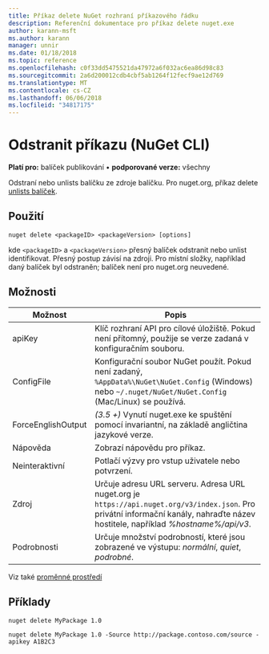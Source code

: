 ```yaml
---
title: Příkaz delete NuGet rozhraní příkazového řádku
description: Referenční dokumentace pro příkaz delete nuget.exe
author: karann-msft
ms.author: karann
manager: unnir
ms.date: 01/18/2018
ms.topic: reference
ms.openlocfilehash: c0f33dd5475521da47972a6f032ac6ea86d98c83
ms.sourcegitcommit: 2a6d200012cdb4cbf5ab1264f12fecf9ae12d769
ms.translationtype: MT
ms.contentlocale: cs-CZ
ms.lasthandoff: 06/06/2018
ms.locfileid: "34817175"
---
```

# <a name="delete-command-nuget-cli"></a>Odstranit příkazu (NuGet CLI)

**Platí pro:** balíček publikování &bullet; **podporované verze:** všechny

Odstraní nebo unlists balíčku ze zdroje balíčku. Pro nuget.org, příkaz delete [unlists balíček](../policies/deleting-packages.md).

## <a name="usage"></a>Použití

```cli
nuget delete <packageID> <packageVersion> [options]
```

kde `<packageID>` a `<packageVersion>` přesný balíček odstranit nebo unlist identifikovat. Přesný postup závisí na zdroji. Pro místní složky, například daný balíček byl odstraněn; balíček není pro nuget.org neuvedené.

## <a name="options"></a>Možnosti

| Možnost | Popis |
| --- | --- |
| apiKey | Klíč rozhraní API pro cílové úložiště. Pokud není přítomný, použije se verze zadaná v konfiguračním souboru. |
| ConfigFile | Konfigurační soubor NuGet použít. Pokud není zadaný, `%AppData%\NuGet\NuGet.Config` (Windows) nebo `~/.nuget/NuGet/NuGet.Config` (Mac/Linux) se používá.|
| ForceEnglishOutput | *(3.5 +)*  Vynutí nuget.exe ke spuštění pomocí invariantní, na základě angličtina jazykové verze. |
| Nápověda | Zobrazí nápovědu pro příkaz. |
| Neinteraktivní | Potlačí výzvy pro vstup uživatele nebo potvrzení. |
| Zdroj | Určuje adresu URL serveru. Adresa URL nuget.org je `https://api.nuget.org/v3/index.json`. Pro privátní informační kanály, nahraďte název hostitele, například *%hostname%/api/v3*. |
| Podrobnosti | Určuje množství podrobností, které jsou zobrazené ve výstupu: *normální*, *quiet*, *podrobné*. |

Viz také [proměnné prostředí](cli-ref-environment-variables.md)

## <a name="examples"></a>Příklady

```cli
nuget delete MyPackage 1.0

nuget delete MyPackage 1.0 -Source http://package.contoso.com/source -apikey A1B2C3
```
